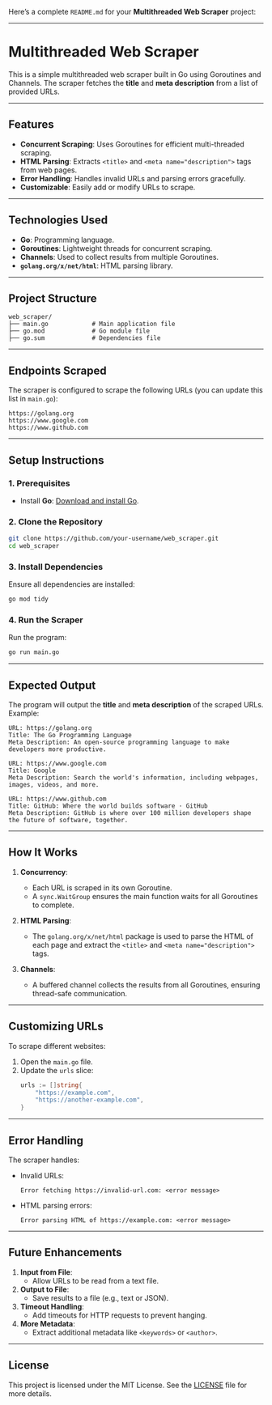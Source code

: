 Here’s a complete `README.md` for your **Multithreaded Web Scraper** project:

---

# **Multithreaded Web Scraper**

This is a simple multithreaded web scraper built in Go using Goroutines and Channels. The scraper fetches the **title** and **meta description** from a list of provided URLs.

---

## **Features**
- **Concurrent Scraping**: Uses Goroutines for efficient multi-threaded scraping.
- **HTML Parsing**: Extracts `<title>` and `<meta name="description">` tags from web pages.
- **Error Handling**: Handles invalid URLs and parsing errors gracefully.
- **Customizable**: Easily add or modify URLs to scrape.

---

## **Technologies Used**
- **Go**: Programming language.
- **Goroutines**: Lightweight threads for concurrent scraping.
- **Channels**: Used to collect results from multiple Goroutines.
- **`golang.org/x/net/html`**: HTML parsing library.

---

## **Project Structure**
```
web_scraper/
├── main.go            # Main application file
├── go.mod             # Go module file
├── go.sum             # Dependencies file
```

---

## **Endpoints Scraped**

The scraper is configured to scrape the following URLs (you can update this list in `main.go`):
```plaintext
https://golang.org
https://www.google.com
https://www.github.com
```

---

## **Setup Instructions**

### **1. Prerequisites**
- Install **Go**: [Download and install Go](https://go.dev/dl/).

### **2. Clone the Repository**
```bash
git clone https://github.com/your-username/web_scraper.git
cd web_scraper
```

### **3. Install Dependencies**
Ensure all dependencies are installed:
```bash
go mod tidy
```

### **4. Run the Scraper**
Run the program:
```bash
go run main.go
```

---

## **Expected Output**

The program will output the **title** and **meta description** of the scraped URLs. Example:
```plaintext
URL: https://golang.org
Title: The Go Programming Language
Meta Description: An open-source programming language to make developers more productive.

URL: https://www.google.com
Title: Google
Meta Description: Search the world's information, including webpages, images, videos, and more.

URL: https://www.github.com
Title: GitHub: Where the world builds software · GitHub
Meta Description: GitHub is where over 100 million developers shape the future of software, together.
```

---

## **How It Works**
1. **Concurrency**:
   - Each URL is scraped in its own Goroutine.
   - A `sync.WaitGroup` ensures the main function waits for all Goroutines to complete.

2. **HTML Parsing**:
   - The `golang.org/x/net/html` package is used to parse the HTML of each page and extract the `<title>` and `<meta name="description">` tags.

3. **Channels**:
   - A buffered channel collects the results from all Goroutines, ensuring thread-safe communication.

---

## **Customizing URLs**

To scrape different websites:
1. Open the `main.go` file.
2. Update the `urls` slice:
   ```go
   urls := []string{
       "https://example.com",
       "https://another-example.com",
   }
   ```

---

## **Error Handling**

The scraper handles:
- Invalid URLs:
  ```plaintext
  Error fetching https://invalid-url.com: <error message>
  ```
- HTML parsing errors:
  ```plaintext
  Error parsing HTML of https://example.com: <error message>
  ```

---

## **Future Enhancements**
1. **Input from File**:
   - Allow URLs to be read from a text file.
2. **Output to File**:
   - Save results to a file (e.g., text or JSON).
3. **Timeout Handling**:
   - Add timeouts for HTTP requests to prevent hanging.
4. **More Metadata**:
   - Extract additional metadata like `<keywords>` or `<author>`.

---

## **License**
This project is licensed under the MIT License. See the [LICENSE](LICENSE) file for more details.
